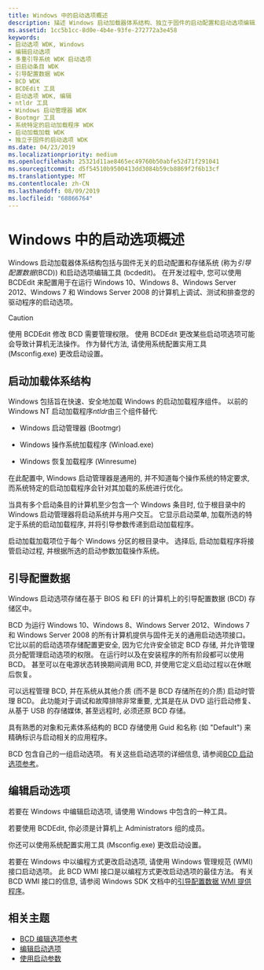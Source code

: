 ```yaml
---
title: Windows 中的启动选项概述
description: 描述 Windows 启动加载器体系结构、独立于固件的启动配置和启动选项编辑工具。
ms.assetid: 1cc5b1cc-8d0e-4b4e-93fe-272772a3e458
keywords:
- 启动选项 WDK, Windows
- 编辑启动选项
- 多重引导系统 WDK 启动选项
- 旧启动条目 WDK
- 引导配置数据 WDK
- BCD WDK
- BCDEdit 工具
- 启动选项 WDK, 编辑
- ntldr 工具
- Windows 启动管理器 WDK
- Bootmgr 工具
- 系统特定的启动加载程序 WDK
- 启动加载加载 WDK
- 独立于固件的启动选项 WDK
ms.date: 04/23/2019
ms.localizationpriority: medium
ms.openlocfilehash: 25321d11ae8465ec49760b50abfe52d71f291041
ms.sourcegitcommit: d5f54510b9500413dd3084b59cb8869f2f6b13cf
ms.translationtype: MT
ms.contentlocale: zh-CN
ms.lasthandoff: 08/09/2019
ms.locfileid: "68866764"
---
```

# <a name="overview-of-boot-options-in-windows"></a>Windows 中的启动选项概述

Windows 启动加载器体系结构包括与固件无关的启动配置和存储系统 (称为*引导配置数据*(BCD)) 和启动选项编辑工具 (bcdedit)。 在开发过程中, 您可以使用 BCDEdit 来配置用于在运行 Windows 10、Windows 8、Windows Server 2012、Windows 7 和 Windows Server 2008 的计算机上调试、测试和排查您的驱动程序的启动选项。

> [!CAUTION]
> 使用 BCDEdit 修改 BCD 需要管理权限。 使用 BCDEdit 更改某些启动项选项可能会导致计算机无法操作。 作为替代方法, 请使用系统配置实用工具 (Msconfig.exe) 更改启动设置。

## <a name="boot-loading-architecture"></a>启动加载体系结构

Windows 包括旨在快速、安全地加载 Windows 的启动加载程序组件。 以前的 Windows NT 启动加载程序*ntldr*由三个组件替代:

- Windows 启动管理器 (Bootmgr)

- Windows 操作系统加载程序 (Winload.exe)

- Windows 恢复加载程序 (Winresume)

在此配置中, Windows 启动管理器是通用的, 并不知道每个操作系统的特定要求, 而系统特定的启动加载程序会针对其加载的系统进行优化。

当具有多个启动条目的计算机至少包含一个 Windows 条目时, 位于根目录中的 Windows 启动管理器将启动系统并与用户交互。 它显示启动菜单, 加载所选的特定于系统的启动加载程序, 并将引导参数传递到启动加载程序。

启动加载加载项位于每个 Windows 分区的根目录中。 选择后, 启动加载程序将接管启动过程, 并根据所选的启动参数加载操作系统。

## <a name="boot-configuration-data"></a>引导配置数据

Windows 启动选项存储在基于 BIOS 和 EFI 的计算机上的引导配置数据 (BCD) 存储区中。


BCD 为运行 Windows 10、Windows 8、Windows Server 2012、Windows 7 和 Windows Server 2008 的所有计算机提供与固件无关的通用启动选项接口。 它比以前的启动选项存储配置更安全, 因为它允许安全锁定 BCD 存储, 并允许管理员分配管理启动选项的权限。 在运行时以及在安装程序的所有阶段都可以使用 BCD。 甚至可以在电源状态转换期间调用 BCD, 并使用它定义启动过程以在休眠后恢复。

可以远程管理 BCD, 并在系统从其他介质 (而不是 BCD 存储所在的介质) 启动时管理 BCD。 此功能对于调试和故障排除非常重要, 尤其是在从 DVD 运行启动修复、从基于 USB 的存储媒体, 甚至远程时, 必须还原 BCD 存储。

具有熟悉的对象和元素体系结构的 BCD 存储使用 Guid 和名称 (如 "Default") 来精确标识与启动相关的应用程序。

BCD 包含自己的一组启动选项。 有关这些启动选项的详细信息, 请参阅[BCD 启动选项参考](https://docs.microsoft.com/windows-hardware/drivers/ddi/content/index)。

## <a name="editing-boot-options"></a>编辑启动选项

若要在 Windows 中编辑启动选项, 请使用 Windows 中包含的一种工具。 

若要使用 BCDEdit, 你必须是计算机上 Administrators 组的成员。

你还可以使用系统配置实用工具 (Msconfig.exe) 更改启动设置。

若要在 Windows 中以编程方式更改启动选项, 请使用 Windows 管理规范 (WMI) 接口启动选项。 此 BCD WMI 接口是以编程方式更改启动选项的最佳方法。 有关 BCD WMI 接口的信息, 请参阅 Windows SDK 文档中的[引导配置数据 WMI 提供程序](https://docs.microsoft.com/previous-versions/windows/desktop/bcd/boot-configuration-data-portal)。

## <a name="related-topics"></a>相关主题

- [BCD 编辑选项参考](bcd-boot-options-reference.md)
- [编辑启动选项](editing-boot-options.md)
- [使用启动参数](using-boot-parameters.md)


